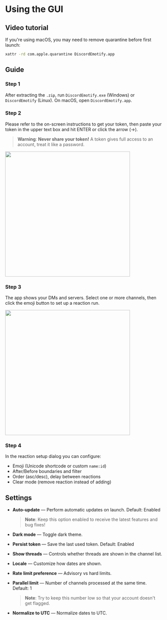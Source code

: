 # Using the GUI

## Video tutorial

If you're using macOS, you may need to remove quarantine before first launch:

```bash
xattr -rd com.apple.quarantine DiscordEmotify.app
```

## Guide

### Step 1

After extracting the `.zip`, run `DiscordEmotify.exe` (Windows) or `DiscordEmotify` (Linux). On macOS, open `DiscordEmotify.app`.

### Step 2

Please refer to the on-screen instructions to get your token, then paste your token in the upper text box and hit ENTER or click the arrow (→).

> **Warning**:
> **Never share your token!**
> A token gives full access to an account, treat it like a password.

<img src="https://i.imgur.com/SuLQ5tZ.png" height="400"/>

### Step 3

The app shows your DMs and servers. Select one or more channels, then click the emoji button to set up a reaction run.

<img src="https://i.imgur.com/JHMFRh2.png" height="400"/>

### Step 4

In the reaction setup dialog you can configure:

- Emoji (Unicode shortcode or custom `name:id`)
- After/Before boundaries and filter
- Order (asc/desc), delay between reactions
- Clear mode (remove reaction instead of adding)

## Settings

- **Auto-update** — Perform automatic updates on launch. Default: Enabled

  > **Note**:
  > Keep this option enabled to receive the latest features and bug fixes!

- **Dark mode** — Toggle dark theme.

- **Persist token** — Save the last used token. Default: Enabled

- **Show threads** — Controls whether threads are shown in the channel list.

- **Locale** — Customize how dates are shown.

- **Rate limit preference** — Advisory vs hard limits.

- **Parallel limit** — Number of channels processed at the same time. Default: 1

  > **Note**:
  > Try to keep this number low so that your account doesn't get flagged.

- **Normalize to UTC** — Normalize dates to UTC.

